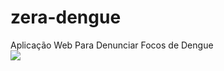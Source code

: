 # zera-dengue
Aplicação Web Para Denunciar Focos de Dengue <br>
![](https://media.giphy.com/media/Uq49MQwwKDkXSjesDD/giphy.gif)
